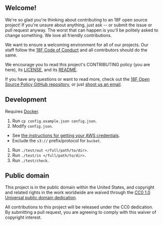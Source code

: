 ## Welcome!

We're so glad you're thinking about contributing to an 18F open source project! If you're unsure about anything, just ask -- or submit the issue or pull request anyway. The worst that can happen is you'll be politely asked to change something. We love all friendly contributions.

We want to ensure a welcoming environment for all of our projects. Our staff follow the [18F Code of Conduct](https://github.com/18F/code-of-conduct/blob/master/code-of-conduct.md) and all contributors should do the same.

We encourage you to read this project's CONTRIBUTING policy (you are here), its [LICENSE](LICENSE.md), and its [README](README.md).

If you have any questions or want to read more, check out the [18F Open Source Policy GitHub repository](https://github.com/18f/open-source-policy), or just [shoot us an email](mailto:18f@gsa.gov).

## Development

Requires [Docker](https://www.docker.com/).

1. Run `cp config.example.json config.json`.
1. Modify `config.json`.

- See [the instructions for getting your AWS credentials](http://docs.aws.amazon.com/cli/latest/userguide/cli-chap-getting-set-up.html#cli-signup).
- Exclude the `s3://` prefix/protocol for `bucket`.

1. Run `./test/out </full/path/to/dir>`.
1. Run `./test/in </full/path/to/dir>`.
1. Run `./test/check`.

## Public domain

This project is in the public domain within the United States, and
copyright and related rights in the work worldwide are waived through
the [CC0 1.0 Universal public domain dedication](https://creativecommons.org/publicdomain/zero/1.0/).

All contributions to this project will be released under the CC0
dedication. By submitting a pull request, you are agreeing to comply
with this waiver of copyright interest.
